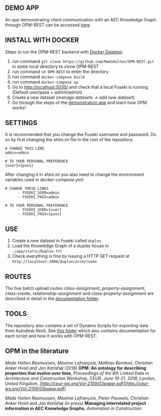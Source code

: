 ## DEMO APP
An app demonstrating client communication with an AEC Knowledge Graph through OPM-REST can be accessed [here](https://madsholten.github.io/OPM-REST/demonstration-app/dist/demonstration-app/)


## INSTALL WITH DOCKER

Steps to run the OPM-REST backend with [Docker Desktop](https://www.docker.com/products/docker-desktop):

1. run command `git clone https://github.com/MadsHolten/OPM-REST.git` in some local directory to clone OPM-REST
2. run command `cd OPM-REST` to enter the directory
3. run command `docker-compose build`
4. run command `docker-compose up`
5. Go to [http://localhost:3030/](http://localhost:3030/) and check that a local Fuseki is running (Default user/pass = *admin/admin*)
6. Create a new dataset (*manage datasets -> add new dataset*)
7. Go through the steps of the [demonstration app](https://madsholten.github.io/OPM-REST/demonstration-app/dist/demonstration-app/) and learn how OPM works!


## SETTINGS

It is recommended that you change the Fuseki username and password. Do so by first changing the *shiro.ini* file in the root of the repository:

```
# CHANGE THIS LINE
admin=admin

# TO YOUR PERSONAL PREFERENCE
{user}={pass}
```

After changing it in *shiro.ini* you also need to change the environment variables used in *docker-compose.yml*:

```
# CHANGE THESE LINES
      - FUSEKI_USER=admin
      - FUSEKI_PASS=admin

# TO YOUR PERSONAL PREFERENCE
      - FUSEKI_USER={user}
      - FUSEKI_PASS={pass}
```

## USE

1. Create a new dataset in Fuseki called `duplex`
2. Load the Knowledge Graph of a duplex house in `./app/static/Duplex.ttl`
3. Check everything is fine by issuing a HTTP GET request at `http://localhost:3000/duplex/arch/rooms`


## ROUTES
The five batch upload routes *class-assignment*, *property-assignment*, *class-create*, *relationship-assignment* and *class-property-assignment* are described in detail in the [documentation folder](https://github.com/MadsHolten/OPM-REST/tree/master/documentation/opm-upload).


## TOOLS

The repository also contains a set of Dynamo Scripts for exporting data from Autodesk Revit. See [this folder](https://github.com/MadsHolten/OPM-REST/tree/master/tools/dynamo-scripts) which also contains documentation for each script and how it works with OPM-REST.


## OPM in the literature
*Mads Holten Rasmussen, Maxime Lefrançois, Mathias Bonduel, Christian Anker Hviid and Jan Karlshøj (2018)* **OPM: An ontology for describing properties that evolve over time**, *Proceedings of the 6th Linked Data in Architecture and Construction Workshop, CEUR, June 19-21, 2018, London, United Kingdom, [http://ceur-ws.org/Vol-2159/03paper.pdf](http://ceur-ws.org/Vol-2159/03paper.pdf)*

*Mads Holten Rasmussen, Maxime Lefrançois, Pieter Pauwels, Christian Anker Hviid and Jan Karlshøj (in press)* **Managing interrelated project information in AEC Knowledge Graphs**, *Automation in Construction*
